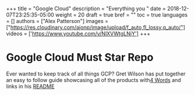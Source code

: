 +++
title = "Google Cloud"
description = "Everything you "
date = 2018-12-07T23:25:35-05:00
weight = 20
draft = true
bref = ""
toc = true
languages = []
authors = ["Alex Patterson"]
images = ["https://res.cloudinary.com/ajonp/image/upload/f_auto,fl_lossy,q_auto/"]
videos = ['https://www.youtube.com/v/NlXVWtgLNjY']
+++

# Google Cloud Must Star Repo

Ever wanted to keep track of all things GCP? Gret Wilson has put together an easy to follow guide showcasing all of the products with[4 Words](https://github.com/gregsramblings/google-cloud-4-words) and links in his [README](https://github.com/gregsramblings/google-cloud-4-words/blob/master/README.md)

